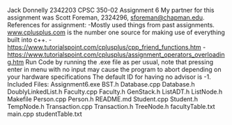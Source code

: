 Jack Donnelly
2342203
CPSC 350-02
Assignment 6
My partner for this assignment was Scott Foreman, 2324296, sforeman@chapman.edu.
References for assignment:
-Mostly used things from past assignments. www.cplusplus.com is the number one source for making use of everything built into c++. 
-https://www.tutorialspoint.com/cplusplus/cpp_friend_functions.htm
-https://www.tutorialspoint.com/cplusplus/assignment_operators_overloading.htm
Run Code by running the .exe file as per usual, note that pressing enter in menu with no input may cause the program to abort depending on your hardware specifications
The default ID for having no advisor is -1.
Included Files:
Assignment6.exe
BST.h
Database.cpp
Database.h
DoublyLinkedList.h
Faculty.cpp
Faculty.h
GenStack.h
ListADT.h
ListNode.h
Makefile
Person.cpp
Person.h
README.md
Student.cpp
Student.h
TempNode.h
Transaction.cpp
Transaction.h
TreeNode.h
facultyTable.txt
main.cpp
studentTable.txt

